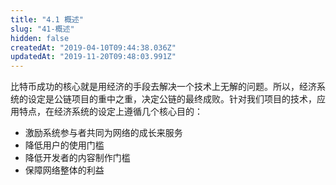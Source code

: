 ```yaml
---
title: "4.1 概述"
slug: "41-概述"
hidden: false
createdAt: "2019-04-10T09:44:38.036Z"
updatedAt: "2019-11-20T09:48:03.991Z"
---
```

比特币成功的核心就是用经济的手段去解决一个技术上无解的问题。所以，经济系统的设定是公链项目的重中之重，决定公链的最终成败。针对我们项目的技术，应用特点，在经济系统的设定上遵循几个核心目的：
* 激励系统参与者共同为网络的成长来服务
* 降低用户的使用门槛
* 降低开发者的内容制作门槛
* 保障网络整体的利益